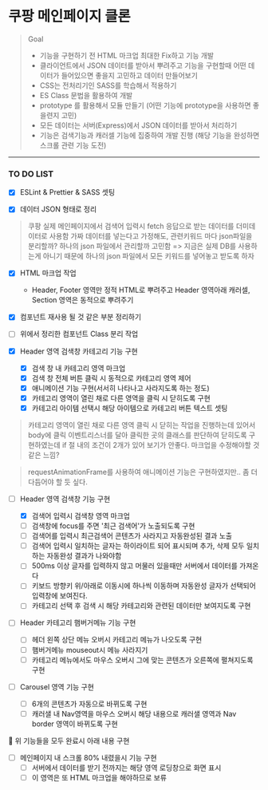 # 쿠팡 메인페이지 클론

> Goal
>
> - 기능을 구현하기 전 HTML 마크업 최대한 Fix하고 기능 개발
> - 클라이언트에서 JSON 데이터를 받아서 뿌려주고 기능을 구현할때 어떤 데이터가 들어있으면 좋을지 고민하고 데이터 만들어보기
> - CSS는 전처리기인 SASS를 학습해서 적용하기
> - ES Class 문법을 활용하여 개발
> - prototype 를 활용해서 모듈 만들기 (어떤 기능에 prototype을 사용하면 좋을련지 고민)
> - 모든 데이터는 서버(Express)에서 JSON 데이터를 받아서 처리하기
> - 기능은 검색기능과 캐러셀 기능에 집중하여 개발 진행 (해당 기능을 완성하면 스크롤 관련 기능 도전)

---

### TO DO LIST

- [x] ESLint & Prettier & SASS 셋팅

- [x] 데이터 JSON 형태로 정리

> 쿠팡 실제 메인페이지에서 검색어 입력시 fetch 응답으로 받는 데이터를 더미데이터로 사용함
> 가짜 데이터를 넣는다고 가정해도, 관련키워드 마다 json파일을 분리할까? 하나의 json 파일에서 관리할까 고민함 => 지금은 실제 DB를 사용하는게 아니기 때문에 하나의 json 파일에서 모든 키워드를 넣어놓고 받도록 하자

- [x] HTML 마크업 작업

  - Header, Footer 영역만 정적 HTML로 뿌려주고 Header 영역아래 캐러셀, Section 영역은 동적으로 뿌려주기

- [x] 컴포넌트 재사용 될 것 같은 부분 정리하기

- [ ] 위에서 정리한 컴포넌트 Class 분리 작업

- [x] Header 영역 검색창 카테고리 기능 구현

  - [x] 검색 창 내 카테고리 영역 마크업
  - [x] 검색 창 전체 버튼 클릭 시 동적으로 카테고리 영역 제어
  - [x] 애니메이션 기능 구현(서서히 나타나고 사라지도록 하는 정도)
  - [x] 카테고리 영역이 열린 채로 다른 영역을 클릭 시 닫히도록 구현
  - [x] 카테고리 아이템 선택시 해당 아이템으로 카테고리 버튼 텍스트 셋팅

> 카테고리 영역이 열린 채로 다른 영역 클릭 시 닫히는 작업을 진행하는데 있어서 body에 클릭 이벤트리스너를 달아 클릭한 곳의 클래스를 판단하여 닫히도록 구현하였는데 if 절 내의 조건이 2개가 있어 보기가 안좋다. 마크업을 수정해야할 것 같은 느낌?

> requestAnimationFrame를 사용하여 애니메이션 기능은 구현하였지만.. 좀 더 다듬어야 할 듯 싶다.

- [ ] Header 영역 검색창 기능 구현

  - [x] 검색어 입력시 검색창 영역 마크업
  - [ ] 검색창에 focus를 주면 '최근 검색어'가 노출되도록 구현
  - [ ] 검색어를 입력시 최근검색어 콘텐츠가 사라지고 자동완성된 결과 노출
  - [ ] 검색어 입력시 일치하는 글자는 하이라이트 되어 표시되며 추가, 삭제 모두 일치하는 자동완성 결과가 나와야함
  - [ ] 500ms 이상 글자를 입력하지 않고 머물러 있을때만 서버에서 데이터를 가져온다
  - [ ] 키보드 방향키 위/아래로 이동시에 하나씩 이동하며 자동완성 글자가 선택되어 입력창에 보여진다.
  - [ ] 카테고리 선택 후 검색 시 해당 카테고리와 관련된 데이터만 보여지도록 구현

- [ ] Header 카테고리 햄버거메뉴 기능 구현

  - [ ] 헤더 왼쪽 상단 메뉴 오버시 카테고리 메뉴가 나오도록 구현
  - [ ] 햄버거메뉴 mouseout시 메뉴 사라지기
  - [ ] 카테고리 메뉴에서도 마우스 오버시 그에 맞는 콘텐츠가 오른쪽에 펼쳐지도록 구현

- [ ] Carousel 영역 기능 구현

  - [ ] 6개의 콘텐츠가 자동으로 바뀌도록 구현
  - [ ] 캐러샐 내 Nav영역을 마우스 오버시 해당 내용으로 캐러샐 영역과 Nav border 영역이 바뀌도록 구현

🌈 위 기능들을 모두 완료시 아래 내용 구현

- [ ] 메인페이지 내 스크롤 80% 내렸을시 기능 구현
  - [ ] 서버에서 데이터를 받기 전까지는 해당 영역 로딩창으로 화면 표시
  - [ ] 이 영역은 또 HTML 마크업을 해야하므로 보류
